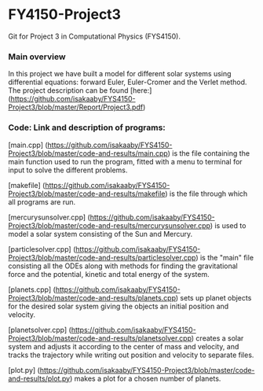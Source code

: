 # FY4150-Project3
Git for Project 3 in Computational Physics (FYS4150).

### Main overview
In this project we have built a model for different solar systems using differential equations: forward Euler, Euler-Cromer and the Verlet method. The project description can be found [here:] (https://github.com/isakaaby/FYS4150-Project3/blob/master/Report/Project3.pdf)


### Code: Link and description of programs:
[main.cpp] (https://github.com/isakaaby/FYS4150-Project3/blob/master/code-and-results/main.cpp) is the file containing the main function used to run the program, fitted with a menu to terminal for input to solve the different problems.

[makefile] (https://github.com/isakaaby/FYS4150-Project3/blob/master/code-and-results/makefile) is the file through which all programs are run.

[mercurysunsolver.cpp] (https://github.com/isakaaby/FYS4150-Project3/blob/master/code-and-results/mercurysunsolver.cpp) is used to model a solar system consisting of the Sun and Mercury.

[particlesolver.cpp] (https://github.com/isakaaby/FYS4150-Project3/blob/master/code-and-results/particlesolver.cpp) is the "main" file consisting all the ODEs along with methods for finding the gravitational force and the potential, kinetic and total energy of the system.

[planets.cpp] (https://github.com/isakaaby/FYS4150-Project3/blob/master/code-and-results/planets.cpp) sets up planet objects for the desired solar system giving the objects an initial position and velocity.

[planetsolver.cpp] (https://github.com/isakaaby/FYS4150-Project3/blob/master/code-and-results/planetsolver.cpp) creates a solar system and adjusts it according to the center of mass and velocity, and tracks the trajectory while writing out position and velocity to separate files.

[plot.py] (https://github.com/isakaaby/FYS4150-Project3/blob/master/code-and-results/plot.py) makes a plot for a chosen number of planets.

